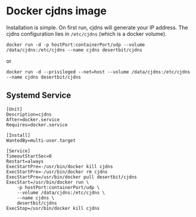 # Docker cjdns image

Installation is simple. On first run, cjdns will generate your IP
address. The cjdns configuration lies in `/etc/cjdns` (which is a
docker volume).

    docker run -d -p hostPort:containerPort/udp --volume /data/cjdns:/etc/cjdns --name cjdns desertbit/cjdns

or

    docker run -d --privileged --net=host --volume /data/cjdns:/etc/cjdns --name cjdns desertbit/cjdns


## Systemd Service

```
[Unit]
Description=cjdns
After=docker.service
Requires=docker.service

[Install]
WantedBy=multi-user.target

[Service]
TimeoutStartSec=0
Restart=always
ExecStartPre=-/usr/bin/docker kill cjdns
ExecStartPre=-/usr/bin/docker rm cjdns
ExecStartPre=/usr/bin/docker pull desertbit/cjdns
ExecStart=/usr/bin/docker run \
    -p hostPort:containerPort/udp \
    --volume /data/cjdns:/etc/cjdns \
    --name cjdns \
    desertbit/cjdns
ExecStop=/usr/bin/docker kill cjdns
```
